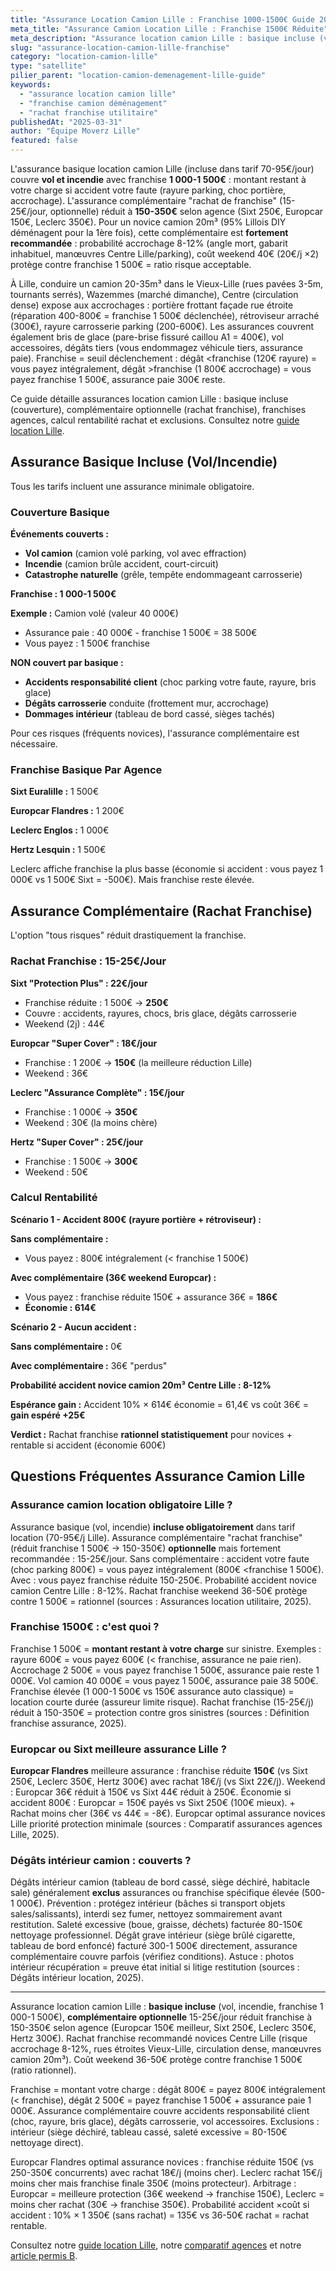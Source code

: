```yaml
---
title: "Assurance Location Camion Lille : Franchise 1000-1500€ Guide 2025"
meta_title: "Assurance Camion Location Lille : Franchise 1500€ Réduite"
meta_description: "Assurance location camion Lille : basique incluse (vol/incendie, franchise 1 500€), complémentaire 15-25€/j réduit à 150-350€. Rachat franchise recommandé novices."
slug: "assurance-location-camion-lille-franchise"
category: "location-camion-lille"
type: "satellite"
pilier_parent: "location-camion-demenagement-lille-guide"
keywords:
  - "assurance location camion lille"
  - "franchise camion déménagement"
  - "rachat franchise utilitaire"
publishedAt: "2025-03-31"
author: "Équipe Moverz Lille"
featured: false
---
```


L'assurance basique location camion Lille (incluse dans tarif 70-95€/jour) couvre **vol et incendie** avec franchise **1 000-1 500€** : montant restant à votre charge si accident votre faute (rayure parking, choc portière, accrochage). L'assurance complémentaire "rachat de franchise" (15-25€/jour, optionnelle) réduit à **150-350€** selon agence (Sixt 250€, Europcar 150€, Leclerc 350€). Pour un novice camion 20m³ (95% Lillois DIY déménagent pour la 1ère fois), cette complémentaire est **fortement recommandée** : probabilité accrochage 8-12% (angle mort, gabarit inhabituel, manœuvres Centre Lille/parking), coût weekend 40€ (20€/j ×2) protège contre franchise 1 500€ = ratio risque acceptable.

À Lille, conduire un camion 20-35m³ dans le Vieux-Lille (rues pavées 3-5m, tournants serrés), Wazemmes (marché dimanche), Centre (circulation dense) expose aux accrochages : portière frottant façade rue étroite (réparation 400-800€ = franchise 1 500€ déclenchée), rétroviseur arraché (300€), rayure carrosserie parking (200-600€). Les assurances couvrent également bris de glace (pare-brise fissuré caillou A1 = 400€), vol accessoires, dégâts tiers (vous endommagez véhicule tiers, assurance paie). Franchise = seuil déclenchement : dégât <franchise (120€ rayure) = vous payez intégralement, dégât >franchise (1 800€ accrochage) = vous payez franchise 1 500€, assurance paie 300€ reste.

Ce guide détaille assurances location camion Lille : basique incluse (couverture), complémentaire optionnelle (rachat franchise), franchises agences, calcul rentabilité rachat et exclusions. Consultez notre [guide location Lille](/blog/location-camion-lille/location-camion-demenagement-lille-guide).

## Assurance Basique Incluse (Vol/Incendie)

Tous les tarifs incluent une assurance minimale obligatoire.

### Couverture Basique

**Événements couverts :**
- **Vol camion** (camion volé parking, vol avec effraction)
- **Incendie** (camion brûle accident, court-circuit)
- **Catastrophe naturelle** (grêle, tempête endommageant carrosserie)

**Franchise : 1 000-1 500€**

**Exemple :** Camion volé (valeur 40 000€)
- Assurance paie : 40 000€ - franchise 1 500€ = 38 500€
- Vous payez : 1 500€ franchise

**NON couvert par basique :**
- **Accidents responsabilité client** (choc parking votre faute, rayure, bris glace)
- **Dégâts carrosserie** conduite (frottement mur, accrochage)
- **Dommages intérieur** (tableau de bord cassé, sièges tachés)

Pour ces risques (fréquents novices), l'assurance complémentaire est nécessaire.

### Franchise Basique Par Agence

**Sixt Euralille :** 1 500€

**Europcar Flandres :** 1 200€

**Leclerc Englos :** 1 000€

**Hertz Lesquin :** 1 500€

Leclerc affiche franchise la plus basse (économie si accident : vous payez 1 000€ vs 1 500€ Sixt = -500€). Mais franchise reste élevée.

## Assurance Complémentaire (Rachat Franchise)

L'option "tous risques" réduit drastiquement la franchise.

### Rachat Franchise : 15-25€/Jour

**Sixt "Protection Plus" : 22€/jour**
- Franchise réduite : 1 500€ → **250€**
- Couvre : accidents, rayures, chocs, bris glace, dégâts carrosserie
- Weekend (2j) : 44€

**Europcar "Super Cover" : 18€/jour**
- Franchise : 1 200€ → **150€** (la meilleure réduction Lille)
- Weekend : 36€

**Leclerc "Assurance Complète" : 15€/jour**
- Franchise : 1 000€ → **350€**
- Weekend : 30€ (la moins chère)

**Hertz "Super Cover" : 25€/jour**
- Franchise : 1 500€ → **300€**
- Weekend : 50€

### Calcul Rentabilité

**Scénario 1 - Accident 800€ (rayure portière + rétroviseur) :**

**Sans complémentaire :**
- Vous payez : 800€ intégralement (< franchise 1 500€)

**Avec complémentaire (36€ weekend Europcar) :**
- Vous payez : franchise réduite 150€ + assurance 36€ = **186€**
- **Économie : 614€**

**Scénario 2 - Aucun accident :**

**Sans complémentaire :** 0€

**Avec complémentaire :** 36€ "perdus"

**Probabilité accident novice camion 20m³ Centre Lille : 8-12%**

**Espérance gain :** Accident 10% × 614€ économie = 61,4€ vs coût 36€ = **gain espéré +25€**

**Verdict :** Rachat franchise **rationnel statistiquement** pour novices + rentable si accident (économie 600€)

## Questions Fréquentes Assurance Camion Lille

### Assurance camion location obligatoire Lille ?

Assurance basique (vol, incendie) **incluse obligatoirement** dans tarif location (70-95€/j Lille). Assurance complémentaire "rachat franchise" (réduit franchise 1 500€ → 150-350€) **optionnelle** mais fortement recommandée : 15-25€/jour. Sans complémentaire : accident votre faute (choc parking 800€) = vous payez intégralement (800€ <franchise 1 500€). Avec : vous payez franchise réduite 150-250€. Probabilité accident novice camion Centre Lille : 8-12%. Rachat franchise weekend 36-50€ protège contre 1 500€ = rationnel (sources : Assurances location utilitaire, 2025).

### Franchise 1500€ : c'est quoi ?

Franchise 1 500€ = **montant restant à votre charge** sur sinistre. Exemples : rayure 600€ = vous payez 600€ (< franchise, assurance ne paie rien). Accrochage 2 500€ = vous payez franchise 1 500€, assurance paie reste 1 000€. Vol camion 40 000€ = vous payez 1 500€, assurance paie 38 500€. Franchise élevée (1 000-1 500€ vs 150€ assurance auto classique) = location courte durée (assureur limite risque). Rachat franchise (15-25€/j) réduit à 150-350€ = protection contre gros sinistres (sources : Définition franchise assurance, 2025).

### Europcar ou Sixt meilleure assurance Lille ?

**Europcar Flandres** meilleure assurance : franchise réduite **150€** (vs Sixt 250€, Leclerc 350€, Hertz 300€) avec rachat 18€/j (vs Sixt 22€/j). Weekend : Europcar 36€ réduit à 150€ vs Sixt 44€ réduit à 250€. Économie si accident 800€ : Europcar = 150€ payés vs Sixt 250€ (100€ mieux). + Rachat moins cher (36€ vs 44€ = -8€). Europcar optimal assurance novices Lille priorité protection minimale (sources : Comparatif assurances agences Lille, 2025).

### Dégâts intérieur camion : couverts ?

Dégâts intérieur camion (tableau de bord cassé, siège déchiré, habitacle sale) généralement **exclus** assurances ou franchise spécifique élevée (500-1 000€). Prévention : protégez intérieur (bâches si transport objets sales/salissants), interdi sez fumer, nettoyez sommairement avant restitution. Saleté excessive (boue, graisse, déchets) facturée 80-150€ nettoyage professionnel. Dégât grave intérieur (siège brûlé cigarette, tableau de bord enfoncé) facturé 300-1 500€ directement, assurance complémentaire couvre parfois (vérifiez conditions). Astuce : photos intérieur récupération = preuve état initial si litige restitution (sources : Dégâts intérieur location, 2025).

---

Assurance location camion Lille : **basique incluse** (vol, incendie, franchise 1 000-1 500€), **complémentaire optionnelle** 15-25€/jour réduit franchise à 150-350€ selon agence (Europcar 150€ meilleur, Sixt 250€, Leclerc 350€, Hertz 300€). Rachat franchise recommandé novices Centre Lille (risque accrochage 8-12%, rues étroites Vieux-Lille, circulation dense, manœuvres camion 20m³). Coût weekend 36-50€ protège contre franchise 1 500€ (ratio rationnel).

Franchise = montant votre charge : dégât 800€ = payez 800€ intégralement (< franchise), dégât 2 500€ = payez franchise 1 500€ + assurance paie 1 000€. Assurance complémentaire couvre accidents responsabilité client (choc, rayure, bris glace), dégâts carrosserie, vol accessoires. Exclusions : intérieur (siège déchiré, tableau cassé, saleté excessive = 80-150€ nettoyage direct).

Europcar Flandres optimal assurance novices : franchise réduite 150€ (vs 250-350€ concurrents) avec rachat 18€/j (moins cher). Leclerc rachat 15€/j moins cher mais franchise finale 350€ (moins protecteur). Arbitrage : Europcar = meilleure protection (36€ weekend → franchise 150€), Leclerc = moins cher rachat (30€ → franchise 350€). Probabilité accident ×coût si accident : 10% × 1 350€ (sans rachat) = 135€ vs 36-50€ rachat = rachat rentable.

Consultez notre [guide location Lille](/blog/location-camion-lille/location-camion-demenagement-lille-guide), notre [comparatif agences](/blog/location-camion-lille/agences-location-camion-lille-comparatif) et notre [article permis B](/blog/location-camion-lille/permis-b-camion-demenagement-limites).





